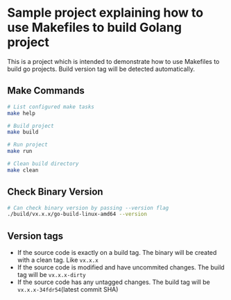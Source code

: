 # Sample project explaining how to use Makefiles to build Golang project

This is a project which is intended to demonstrate how to use Makefiles to build go projects. Build version tag will be detected automatically.

## Make Commands

```bash
# List configured make tasks
make help

# Build project
make build

# Run project
make run

# Clean build directory
make clean
```

## Check Binary Version

```bash
# Can check binary version by passing --version flag
./build/vx.x.x/go-build-linux-amd64 --version
```

## Version tags

- If the source code is exactly on a build tag. The binary will be created with a clean tag. Like `vx.x.x`
- If the source code is modified and have uncommited changes. The build tag will be `vx.x.x-dirty`
- If the source code has any untagged changes. The build tag will be `vx.x.x-34fdr54`(latest commit SHA)
